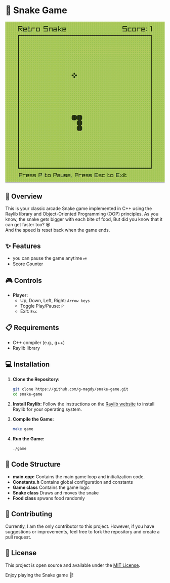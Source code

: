 # 🐍 Snake Game

![Video Demo](./snake-demo.gif)

## 📝 Overview

This is your classic arcade Snake game implemented in C++ using the Raylib library and Object-Oriented Programming (OOP) principles. As you know, the snake gets bigger with each bite of food, But did you know that it can get faster too? 😎  
And the speed is reset back when the game ends.

## ✨ Features
- you can pause the game anytime ⏯
- Score Counter

## 🎮 Controls
- **Player:**
  - Up, Down, Left, Right: `Arrow keys`
  - Toggle Play/Pause: `P`
  - Exit: `Esc`

## 📋 Requirements

- C++ compiler (e.g., g++)
- Raylib library

## 💻 Installation

1. **Clone the Repository:**
    ```sh
    git clone https://github.com/g-magdy/snake-game.git
    cd snake-game
    ```

2. **Install Raylib:**
    Follow the instructions on the [Raylib website](https://www.raylib.com/) to install Raylib for your operating system.

3. **Compile the Game:**
    ```sh
    make game
    ```

4. **Run the Game:**
    ```sh
    ./game
    ```

## 📁 Code Structure

- **main.cpp:** Contains the main game loop and initialization code.
- **Constants.h**  Contains global configuration and constants 
- **Game class** Contains the game logic
- **Snake class** Draws and moves the snake
- **Food class** spwans food randomly

## 🤝 Contributing

Currently, I am the only contributor to this project. However, if you have suggestions or improvements, feel free to fork the repository and create a pull request.

## 📄 License

This project is open source and available under the [MIT License](LICENSE).

Enjoy playing the Snake game 🐍!
